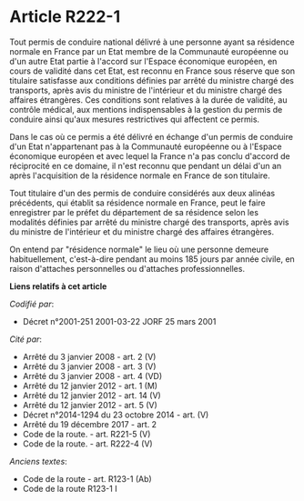 # Article R222-1

Tout permis de conduire national délivré à une personne ayant sa résidence normale en France par un Etat membre de la
Communauté européenne ou d'un autre Etat partie à l'accord sur l'Espace économique européen, en cours de validité dans cet
Etat, est reconnu en France sous réserve que son titulaire satisfasse aux conditions définies par arrêté du ministre chargé
des transports, après avis du ministre de l'intérieur et du ministre chargé des affaires étrangères. Ces conditions sont
relatives à la durée de validité, au contrôle médical, aux mentions indispensables à la gestion du permis de conduire ainsi
qu'aux mesures restrictives qui affectent ce permis.

Dans le cas où ce permis a été délivré en échange d'un permis de conduire d'un Etat n'appartenant pas à la Communauté
européenne ou à l'Espace économique européen et avec lequel la France n'a pas conclu d'accord de réciprocité en ce domaine,
il n'est reconnu que pendant un délai d'un an après l'acquisition de la résidence normale en France de son titulaire.

Tout titulaire d'un des permis de conduire considérés aux deux alinéas précédents, qui établit sa résidence normale en
France, peut le faire enregistrer par le préfet du département de sa résidence selon les modalités définies par arrêté du
ministre chargé des transports, après avis du ministre de l'intérieur et du ministre chargé des affaires étrangères.

On entend par "résidence normale" le lieu où une personne demeure habituellement, c'est-à-dire pendant au moins 185 jours par
année civile, en raison d'attaches personnelles ou d'attaches professionnelles.

**Liens relatifs à cet article**

_Codifié par_:

  - Décret n°2001-251 2001-03-22 JORF 25 mars 2001

_Cité par_:

  - Arrêté du 3 janvier 2008 - art. 2 (V)
  - Arrêté du 3 janvier 2008 - art. 3 (V)
  - Arrêté du 3 janvier 2008 - art. 4 (VD)
  - Arrêté du 12 janvier 2012 - art. 1 (M)
  - Arrêté du 12 janvier 2012 - art. 14 (V)
  - Arrêté du 12 janvier 2012 - art. 5 (V)
  - Décret n°2014-1294 du 23 octobre 2014 - art. (V)
  - Arrêté du 19 décembre 2017 - art. 2
  - Code de la route. - art. R221-5 (V)
  - Code de la route. - art. R222-4 (V)

_Anciens textes_:

  - Code de la route - art. R123-1 (Ab)
  - Code de la route R123-1 I
